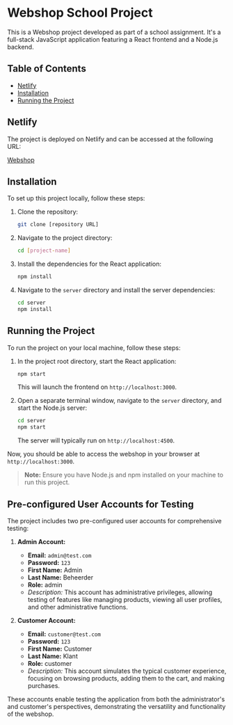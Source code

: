 # Webshop School Project

This is a Webshop project developed as part of a school assignment. It's a full-stack JavaScript application featuring a React frontend and a Node.js backend.

## Table of Contents

-   [Netlify](#netlify)
-   [Installation](#installation)
-   [Running the Project](#running-the-project)

## Netlify

The project is deployed on Netlify and can be accessed at the following URL:

[Webshop](https://webshoppyy.netlify.app/)

## Installation

To set up this project locally, follow these steps:

1. Clone the repository:
    ```bash
    git clone [repository URL]
    ```
2. Navigate to the project directory:
    ```bash
    cd [project-name]
    ```
3. Install the dependencies for the React application:
    ```bash
    npm install
    ```
4. Navigate to the `server` directory and install the server dependencies:
    ```bash
    cd server
    npm install
    ```

## Running the Project

To run the project on your local machine, follow these steps:

1. In the project root directory, start the React application:

    ```bash
    npm start
    ```

    This will launch the frontend on `http://localhost:3000`.

2. Open a separate terminal window, navigate to the `server` directory, and start the Node.js server:
    ```bash
    cd server
    npm start
    ```
    The server will typically run on `http://localhost:4500`.

Now, you should be able to access the webshop in your browser at `http://localhost:3000`.

> **Note:** Ensure you have Node.js and npm installed on your machine to run this project.

## Pre-configured User Accounts for Testing

The project includes two pre-configured user accounts for comprehensive testing:

1. **Admin Account:**

    - **Email:** `admin@test.com`
    - **Password:** `123`
    - **First Name:** Admin
    - **Last Name:** Beheerder
    - **Role:** admin
    - _Description:_ This account has administrative privileges, allowing testing of features like managing products, viewing all user profiles, and other administrative functions.

2. **Customer Account:**
    - **Email:** `customer@test.com`
    - **Password:** `123`
    - **First Name:** Customer
    - **Last Name:** Klant
    - **Role:** customer
    - _Description:_ This account simulates the typical customer experience, focusing on browsing products, adding them to the cart, and making purchases.

These accounts enable testing the application from both the administrator's and customer's perspectives, demonstrating the versatility and functionality of the webshop.
